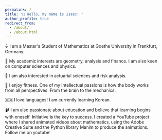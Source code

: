 ```yaml
---
permalink: /
title: "👋 Hello, my name is Isaac! "
author_profile: true
redirect_from: 
  - /about/
  - /about.html
---
```


➗ I am a Master's Student of Mathematics at Goethe University in Frankfurt, Germany.

🔭 My academic interests are geometry, analysis and finance. I am also keen on computer sciences and physics.

🏦 I am also interested in actuarial sciences and risk analysis.

💪 I enjoy fitness. One of my intellectual passions is how the body works from all perspectives. From the brain to the mechanics.

🇰🇷 I love languages! I am currently learning Korean.

📹 I am also passionate about education and believe that learning begins with oneself. Initiative is the key to success. I created a YouTube project where I shared animated videos about mathematics, using the Adobe Creative Suite and the Python library Manim to produce the animations. Follow me on youtube!



